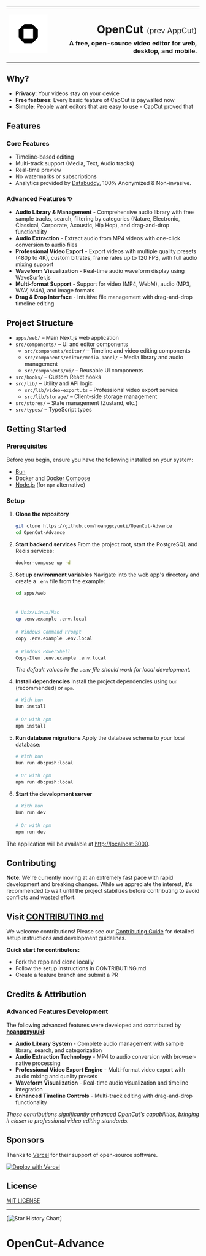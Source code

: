 <table width="100%">
  <tr>
    <td align="left" width="120">
      <img src="apps/web/public/logo.png" alt="OpenCut Logo" width="100" />
    </td>
    <td align="right">
      <h1>OpenCut <span style="font-size: 0.7em; font-weight: normal;">(prev AppCut)</span></h1>
      <h3 style="margin-top: -10px;">A free, open-source video editor for web, desktop, and mobile.</h3>
    </td>
  </tr>
</table>

## Why?

- **Privacy**: Your videos stay on your device
- **Free features**: Every basic feature of CapCut is paywalled now
- **Simple**: People want editors that are easy to use - CapCut proved that

## Features

### Core Features
- Timeline-based editing
- Multi-track support (Media, Text, Audio tracks)
- Real-time preview
- No watermarks or subscriptions
- Analytics provided by [Databuddy](https://www.databuddy.cc?utm_source=opencut), 100% Anonymized & Non-invasive.

### Advanced Features ✨
- **Audio Library & Management** - Comprehensive audio library with free sample tracks, search, filtering by categories (Nature, Electronic, Classical, Corporate, Acoustic, Hip Hop), and drag-and-drop functionality
- **Audio Extraction** - Extract audio from MP4 videos with one-click conversion to audio files
- **Professional Video Export** - Export videos with multiple quality presets (480p to 4K), custom bitrates, frame rates up to 120 FPS, with full audio mixing support
- **Waveform Visualization** - Real-time audio waveform display using WaveSurfer.js
- **Multi-format Support** - Support for video (MP4, WebM), audio (MP3, WAV, M4A), and image formats
- **Drag & Drop Interface** - Intuitive file management with drag-and-drop timeline editing

## Project Structure

- `apps/web/` – Main Next.js web application
- `src/components/` – UI and editor components
  - `src/components/editor/` – Timeline and video editing components
  - `src/components/editor/media-panel/` – Media library and audio management
  - `src/components/ui/` – Reusable UI components
- `src/hooks/` – Custom React hooks
- `src/lib/` – Utility and API logic
  - `src/lib/video-export.ts` – Professional video export service
  - `src/lib/storage/` – Client-side storage management
- `src/stores/` – State management (Zustand, etc.)
- `src/types/` – TypeScript types

## Getting Started

### Prerequisites

Before you begin, ensure you have the following installed on your system:

- [Bun](https://bun.sh/docs/installation)
- [Docker](https://docs.docker.com/get-docker/) and [Docker Compose](https://docs.docker.com/compose/install/)
- [Node.js](https://nodejs.org/en/) (for `npm` alternative)

### Setup

1.  **Clone the repository**

    ```bash
    git clone https://github.com/hoanggxyuuki/OpenCut-Advance
    cd OpenCut-Advance
    ```

2.  **Start backend services**
    From the project root, start the PostgreSQL and Redis services:

    ```bash
    docker-compose up -d
    ```

3.  **Set up environment variables**
    Navigate into the web app's directory and create a `.env` file from the example:

    ```bash
    cd apps/web


    # Unix/Linux/Mac
    cp .env.example .env.local

    # Windows Command Prompt
    copy .env.example .env.local

    # Windows PowerShell
    Copy-Item .env.example .env.local
    ```

    _The default values in the `.env` file should work for local development._

4.  **Install dependencies**
    Install the project dependencies using `bun` (recommended) or `npm`.

    ```bash
    # With bun
    bun install

    # Or with npm
    npm install
    ```

5.  **Run database migrations**
    Apply the database schema to your local database:

    ```bash
    # With bun
    bun run db:push:local

    # Or with npm
    npm run db:push:local
    ```

6.  **Start the development server**

    ```bash
    # With bun
    bun run dev

    # Or with npm
    npm run dev
    ```

The application will be available at [http://localhost:3000](http://localhost:3000).

## Contributing

**Note**: We're currently moving at an extremely fast pace with rapid development and breaking changes. While we appreciate the interest, it's recommended to wait until the project stabilizes before contributing to avoid conflicts and wasted effort.

## Visit [CONTRIBUTING.md](.github/CONTRIBUTING.md)

We welcome contributions! Please see our [Contributing Guide](.github/CONTRIBUTING.md) for detailed setup instructions and development guidelines.

**Quick start for contributors:**

- Fork the repo and clone locally
- Follow the setup instructions in CONTRIBUTING.md
- Create a feature branch and submit a PR

## Credits & Attribution

### Advanced Features Development
The following advanced features were developed and contributed by **[hoanggxyuuki](https://github.com/hoanggxyuuki)**:

- **Audio Library System** - Complete audio management with sample library, search, and categorization
- **Audio Extraction Technology** - MP4 to audio conversion with browser-native processing
- **Professional Video Export Engine** - Multi-format video export with audio mixing and quality presets
- **Waveform Visualization** - Real-time audio visualization and timeline integration
- **Enhanced Timeline Controls** - Multi-track editing with drag-and-drop functionality

*These contributions significantly enhanced OpenCut's capabilities, bringing it closer to professional video editing standards.*

## Sponsors

Thanks to [Vercel](https://vercel.com?utm_source=github-opencut&utm_campaign=oss) for their support of open-source software.

[![Deploy with Vercel](https://vercel.com/button)](https://vercel.com/new/clone?repository-url=https%3A%2F%2Fgithub.com%2FOpenCut-app%2FOpenCut&project-name=opencut&repository-name=opencut)

## License

[MIT LICENSE](LICENSE)

---

[![Star History Chart](https://api.star-history.com/svg?repos=opencut-app/opencut&type=Date)]
# OpenCut-Advance
